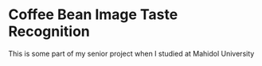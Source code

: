 # Coffee Bean Image Taste Recognition
 This is some part of my senior project when I studied at Mahidol University
